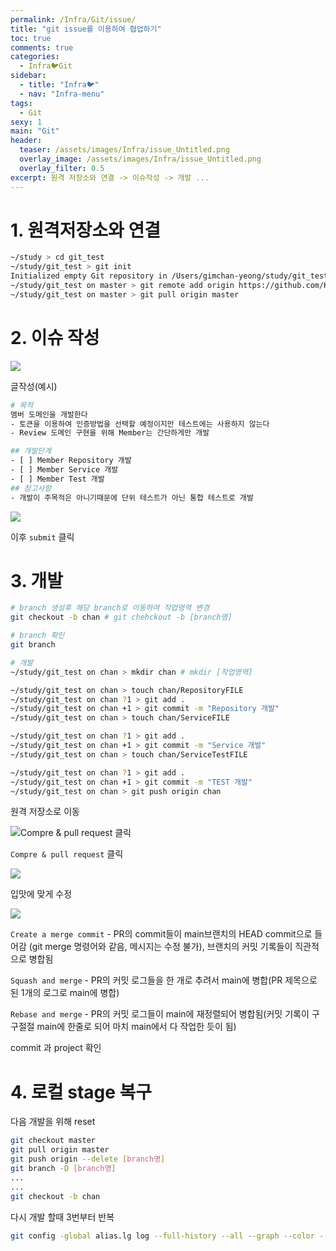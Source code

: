 ```yaml
---
permalink: /Infra/Git/issue/
title: "git issue를 이용하여 협업하기"
toc: true
comments: true
categories:
  - Infra🐦Git
sidebar:
  - title: "Infra🐦"
  - nav: "Infra-menu"
tags:
  - Git
sexy: 1
main: "Git"
header:
  teaser: /assets/images/Infra/issue_Untitled.png
  overlay_image: /assets/images/Infra/issue_Untitled.png
  overlay_filter: 0.5
excerpt: 원격 저장소와 연결 -> 이슈작성 -> 개발 ...
---
```


# 1. 원격저장소와 연결

```sh
~/study > cd git_test
~/study/git_test > git init
Initialized empty Git repository in /Users/gimchan-yeong/study/git_test/.git/
~/study/git_test on master > git remote add origin https://github.com/K5S-TEAM/gitTest.git
~/study/git_test on master > git pull origin master
```

# 2. 이슈 작성

![]({{site.baseurl}}/assets/images/Infra/issue_Untitled.png)

글작성(예시)

```sh
# 목적
멤버 도메인을 개발한다
- 토큰을 이용하여 인증방법을 선택할 예정이지만 테스트에는 사용하지 않는다
- Review 도메인 구현을 위해 Member는 간단하게만 개발

## 개발단계
- [ ] Member Repository 개발
- [ ] Member Service 개발
- [ ] Member Test 개발
## 참고사항
- 개발이 주목적은 아니기때문에 단위 테스트가 아닌 통합 테스트로 개발
```

![]({{site.baseurl}}/assets/images/Infra/issue_Untitled1.png)

이후 `submit` 클릭

# 3. 개발

```sh
# branch 생성후 해당 branch로 이동하여 작업영역 변경
git checkout -b chan # git chehckout -b [branch명]

# branch 확인
git branch 

# 개발
~/study/git_test on chan > mkdir chan # mkdir [작업영역]

~/study/git_test on chan > touch chan/RepositoryFILE
~/study/git_test on chan ?1 > git add .
~/study/git_test on chan +1 > git commit -m "Repository 개발"
~/study/git_test on chan > touch chan/ServiceFILE

~/study/git_test on chan ?1 > git add .
~/study/git_test on chan +1 > git commit -m "Service 개발"
~/study/git_test on chan > touch chan/ServiceTestFILE

~/study/git_test on chan ?1 > git add .
~/study/git_test on chan +1 > git commit -m "TEST 개발"
~/study/git_test on chan > git push origin chan

```

원격 저장소로 이동

![`Compre & pull request` 클릭]({{site.baseurl}}/assets/images/Infra/issue_Untitled2.png)

`Compre & pull request` 클릭

![]({{site.baseurl}}/assets/images/Infra/issue_Untitled3.png)

입맛에 맞게 수정

![]({{site.baseurl}}/assets/images/Infra/issue_Untitled4.png)

`Create a merge commit` - PR의 commit들이 main브랜치의 HEAD commit으로 들어감 (git merge 명령어와 같음, 메시지는 수정 불가), 브랜치의 커밋 기록들이 직관적으로 병합됨

`Squash and merge` - PR의 커밋 로그들을 한 개로 추려서 main에 병합(PR 제목으로 된 1개의 로그로 main에 병합)

`Rebase and merge` - PR의 커밋 로그들이 main에 재정렬되어 병합됨(커밋 기록이 구구절절 main에 한줄로 되어 마치 main에서 다 작업한 듯이 됨)

commit 과 project 확인

# 4. 로컬 stage 복구

다음 개발을 위해 reset

```sh
git checkout master
git pull origin master
git push origin --delete [branch명]
git branch -D [branch명]
...
...
git checkout -b chan
```

다시 개발 할때 3번부터 반복

```sh
git config -global alias.lg log --full-history --all --graph --color --oneline --date-order
```